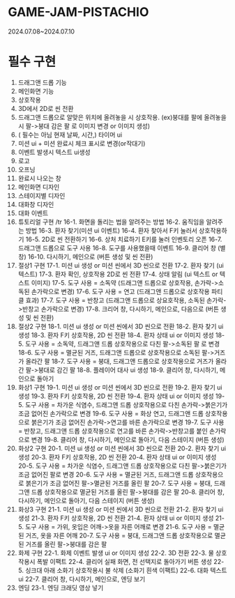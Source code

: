 # GAME-JAM-PISTACHIO
2024.07.08~2024.07.10
# 필수 구현
1. 드래그앤 드롭 기능
2. 메인화면 기능
3. 상호작용
4. 3D에서 2D로 씬 전환
5. 드래그앤 드롭으로 알맞은 위치에 올려놓을 시 상호작용.
(ex)붕대를 팔에 올려놓을시 팔->붕대 감은 팔 로 이미지 변경 or 이미지 생성)
6. ( 필수는 아님 현재 날짜, 시간,) 타이머 ui
7. 미션 ui + 미션 완료시 체크 표시로 변경(or작대기)
8. 이벤트 발생시 텍스트 ui생성
9. 로고
10. 오프닝
11. 완료시 나오는 창
12. 메인화면 디자인
13. 스테이지별 디자인
14. 대화창 디자인
15. 대화 이벤트
16. 튜토리얼 구현
/tr 16-1. 화면을 돌리는 법을 알려주는 방법
16-2. 움직임을 알려주는 방법
16-3. 환자 찾기(미션 ui 이벤트)
16-4. 환자 찾아서 F키 눌러서 상호작용하기
16-5. 2D로 씬 전환하기
16-6. 상처 치료하기 E키를 눌러 인벤토리 오픈
16-7. 드래그앤 드롭으로 도구 사용
16-8. 도구를 사용했을때 이벤트
16-9. 클리어 창 (별창)
16-10. 다시하기, 메인으로 (버튼 생성 및 씬 전환)
17. 절상1 구현
17-1. 미션 ui 생성 or 미션 씬에서 3D 씬으로 전환
17-2. 환자 찾기 (ui 텍스트)
17-3. 환자 확인, 상호작용 2D로 씬 전환
17-4. 상태 알림 (ui 텍스트 or 텍스트 이미지)
17-5. 도구 사용 = 소독약 (드래그앤 드롭으로 상호작용, 손가락->소독된 손가락으로 변경)
17-6. 도구 사용 = 연고 (드래그앤 드롭으로 상호작용 파티클 효과)
17-7. 도구 사용 = 반창고 (드래그앤 드롭으로 상요호작용, 소독된 손가락->반창고 손가락으로 변경)
17-8. 크리어 창, 다시하기, 메인으로, 다음으로 (버튼 생성 및 씬 전환)
18. 절상2 구현
18-1. 미션 ui 생성 or 미션 씬에서 3D 씬으로 전환
18-2. 환자 찾기 ui 생성
18-3. 환자 F키 상호작용, 2D 씬 전환
18-4. 환자 상태 ui or 이미지 생성
18-5. 도구 사용 = 소독약, 드래그앤 드롭 상호작용으로 다친 팔->소독된 팔 로 변경
18-6. 도구 사용 = 멸균된 거즈, 드래그앤 드롭으로 상호작용으로 소독된 팔->거즈가 올라간 팔
18-7. 도구 사용 = 붕대, 드래그앤 드롭으로 상호작용으로 거즈가 올라간 팔->붕대로 감긴 팔
18-8. 플레이어 대사 ui 생성
18-9. 클리어 창, 다시하기, 메인으로 돌아기
19. 화상1 구현
19-1. 미션 ui 생성 or 미션 씬에서 3D 씬으로 전환
19-2. 환자 찾기 ui 생성
19-3. 환자 F키 상호작용, 2D 씬 전환
19-4. 환자 상태 ui or 이미지 생성
19-5. 도구 사용 = 차가운 식염수, 드래그앤 드롭 상호작용으로 다친 손가락->붉은기가 조금 없어진 손가락으로 변경
19-6. 도구 사용 = 화상 연고, 드래그앤 드롭 상호작용으로 붉은기가 조금 없어진 손가락->연고를 바른 손가락으로 변경
19-7. 도구 사용 = 반창고, 드래그앤 드롭 상호작용으로 연고를 바른 손가락->반창고를 붙인 손가락으로 변경
19-8. 클리어 창, 다시하기, 메인으로 돌아기, 다음 스테이지 (버튼 생성)
20. 화상2 구현
20-1. 미션 ui 생성 or 미션 씬에서 3D 씬으로 전환
20-2. 환자 찾기 ui 생성
20-3. 환자 F키 상호작용, 2D 씬 전환
20-4. 환자 상태 ui or 이미지 생성
20-5. 도구 사용 = 차가운 식염수, 드래그앤 드롭 상호작용으로 다친 팔->붉은기가 조금 없어진 팔로 변경
20-6. 도구 사용 = 멸균된 거즈, 드래그앤 드롭 상호작용으로 붉은기가 조금 없어진 팔->멸균된 거즈를 올린 팔
20-7. 도구 사용 = 붕대, 드래그앤 드롭 상호작용으로 멸균된 거즈를 올린 팔->붕대를 감은 팔
20-8. 클리어 창, 다시하기, 메인으로 돌아기, 다음 스테이지 (버튼 생성)
21. 화상3 구현
21-1. 미션 ui 생성 or 미션 씬에서 3D 씬으로 전환
21-2. 환자 찾기 ui 생성
21-3. 환자 F키 상호작용, 2D 씬 전환
21-4. 환자 상태 ui or 이미지 생성
21-5. 도구 사용 = 가위, 옷입은 어깨->옷을 자른 어깨로 변경
21-6. 도구 사용 = 멸균된 거즈, 옷을 자른 어깨
20-7. 도구 사용 = 붕대, 드래그앤 드롭 상호작용으로 멸균된 거즈를 올린 팔->붕대를 감은 팔
22. 화제 구현
22-1. 화제 이벤트 발생 ui or 이미지 생성
22-2. 3D 전환
22-3. 물 상호작용시 폭발 이팩트
22-4. 클리어 실패 화면, 전 선택지로 돌아가기 버튼 생성
22-5. 싱크대 아래 소화기 상호작용시 불 삭제 (소화기 흰색 이팩트)
22-6. 대화 텍스트 ui
22-7. 클리어 창, 다시하기, 메인으로, 엔딩 보기
23. 엔딩
23-1. 엔딩 크래딧 영상 넣기
